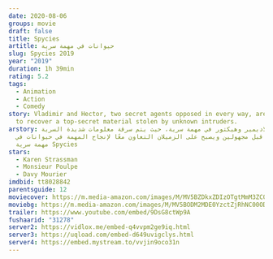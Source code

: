 ```yaml
---
date: 2020-08-06
groups: movie
draft: false
title: Spycies
artitle: حيوانات في مهمة سرية
slug: Spycies 2019
year: "2019"
duration: 1h 39min
rating: 5.2
tags:
  - Animation
  - Action
  - Comedy
story: Vladimir and Hector, two secret agents opposed in every way, are trying
  to recover a top-secret material stolen by unknown intruders.
arstory: يذهب فلاديمير وهيكتور في مهمة سرية، حيث يتم سرقة معلومات شديدة السرية
  من قبل مجهولين ويصبح على الزميلان التعاون معًا لإنجاح المهمة في حيوانات في
  مهمة سرية Spycies
stars:
  - Karen Strassman
  - Monsieur Poulpe
  - Davy Mourier
imdbid: tt8028842
parentsguide: 12
moviecover: https://m.media-amazon.com/images/M/MV5BZDkxZDIzOTgtMmM3ZC00NWRjLWJlNWYtNGVlMjZkODRiYTgwXkEyXkFqcGdeQXVyMTA3MzQ4MTc0._V1_SY1000_SX675_AL_.jpg
moviebg: https://m.media-amazon.com/images/M/MV5BODM2MDE0YzctZjRhNC00ODVmLTgxN2QtOGZmZDgxMzJjODY3XkEyXkFqcGdeQXVyNTc5OTMwOTQ@._V1_.jpg
trailer: https://www.youtube.com/embed/9DsG8ctWp9A
fushaarid: "31278"
server2: https://vidlox.me/embed-q4vvpm2ge9iq.html
server3: https://uqload.com/embed-d649uvigclys.html
server4: https://embed.mystream.to/vvjin9oco31n
---
```

